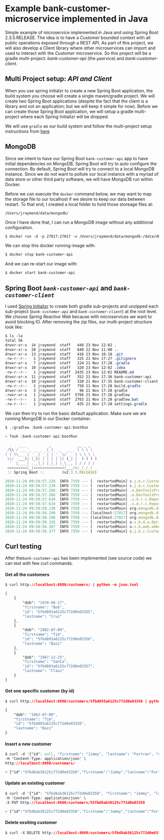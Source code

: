 # Example bank-customer-microservice implemented in Java

Simple example of microservice implemented in Java and using Spring Boot 2.3.5.RELEASE.  The idea is to have a 
_Customer_ bounded context with all public operations exposed through a REST API.  As part of this project, we will
also develop a Client library where other microservices can import and used to interact with the _Customer_
microservice.  So this project will be a gradle multi-project:  _bank-customer-api_ (the µservice) and _bank-customer-client_.

## Multi Project setup: _API and Client_

When you use spring initialzr to create a new Spring Boot application, the build system you choose will create
a single maven/gradle project.  We will create two Spring Boot applications (despite the fact that the client is a 
library and not an application; but we will keep it simple for now).  Before we can create those Spring Boot 
application, we will setup a gradle multi-project where each Spring Initializr will be dropped.
 
We will use `gradle` as our build system and follow the multi-project setup instructions 
from [here](https://github.com/itjraymond/gradle-multi-proj-setup)


## MongoDB 

Since we intent to have our Spring Boot `bank-customer-api` app to have initial dependencies on MongoDB, Spring Boot
will try to auto configure the connection.  By default, Spring Boot will try to connect to a local MongoDB instance.
Since we do not want to pollute our local instance with a myriad of data store or other third party software,
we will have MongoDB run within Docker.

Before we can execute the `docker` command below, we may want to map the storage file to our localhost if we 
desire to keep our data between restart.  To that end, I created a local folder to hold those storeage files at:

`/Users/jraymond/data/mongodb/`

Once I have done that, I can run a MongoDB image without any additional configuration.

```css
$ docker run -d -p 27017:27017 -v /Users/jraymond/data/mongodb:/data/db --name bank-customer-api mongo 
```

We can stop this docker running-image with:

```css
$ docker stop bank-customer-api
```

And we can re-start our image with:

```css
$ docker start bank-customer-api
```

## Spring Boot _`bank-customer-api`_ and _`bank-customer-client`_

I used [Spring Initializr](https://start.spring.io/) to create both gradle sub-projects and unzipped each sub-project
(_`bank-customer-api`_ and _`bank-customer-client`_) at the root level.  We choose _Spring Reactive Web_ because 
 with microservices we want to avoid blocking IO. After removing the zip files, our 
multi-project structure look like:

```css
$ ls -la
total 56
drwxr-xr-x  14 jraymond  staff   448 23 Nov 12:02 .
drwxr-xr-x  20 jraymond  staff   640 22 Nov 11:00 ..
drwxr-xr-x  13 jraymond  staff   416 23 Nov 10:18 .git
-rw-r--r--   1 jraymond  staff   325 21 Nov 17:27 .gitignore
drwxr-xr-x   7 jraymond  staff   224 21 Nov 17:28 .gradle
drwxr-xr-x  10 jraymond  staff   320 23 Nov 12:02 .idea
-rw-r--r--   1 jraymond  staff  2435 23 Nov 12:02 README.md
drwxr-xr-x  11 jraymond  staff   352 21 Nov 17:36 bank-customer-api        <--
drwxr-xr-x  10 jraymond  staff   320 21 Nov 17:35 bank-customer-client     <--
-rw-r--r--   1 jraymond  staff   750 21 Nov 17:28 build.gradle
drwxr-xr-x   3 jraymond  staff    96 21 Nov 17:28 gradle
-rwxr-xr-x   1 jraymond  staff  5766 21 Nov 17:28 gradlew
-rw-r--r--   1 jraymond  staff  2763 21 Nov 17:28 gradlew.bat
-rw-r--r--   1 jraymond  staff   435 21 Nov 17:28 settings.gradle

```

We can then try to run the basic default application.  Make sure we are running MongoDB in our Docker container.

```js
$ ./gradlew :bank-customer-api:bootRun

> Task :bank-customer-api:bootRun

  .   ____          _            __ _ _
 /\\ / ___'_ __ _ _(_)_ __  __ _ \ \ \ \
( ( )\___ | '_ | '_| | '_ \/ _` | \ \ \ \
 \\/  ___)| |_)| | | | | || (_| |  ) ) ) )
  '  |____| .__|_| |_|_| |_\__, | / / / /
 =========|_|==============|___/=/_/_/_/
 :: Spring Boot ::        (v2.3.5.RELEASE)

2020-11-24 09:58:57.228  INFO 7359 --- [  restartedMain] c.j.b.c.CustomerApiApplication           : Starting CustomerApiApplication on snappi.hitronhub.home with PID 7359 (/Users/jraymond/workspaces/java/java.bank-customer-microservice/bank-customer-api/build/classes/java/main started by jraymond in /Users/jraymond/workspaces/java/java.bank-customer-microservice/bank-customer-api)
2020-11-24 09:58:57.230  INFO 7359 --- [  restartedMain] c.j.b.c.CustomerApiApplication           : No active profile set, falling back to default profiles: default
2020-11-24 09:58:57.266  INFO 7359 --- [  restartedMain] .e.DevToolsPropertyDefaultsPostProcessor : Devtools property defaults active! Set 'spring.devtools.add-properties' to 'false' to disable
2020-11-24 09:58:57.266  INFO 7359 --- [  restartedMain] .e.DevToolsPropertyDefaultsPostProcessor : For additional web related logging consider setting the 'logging.level.web' property to 'DEBUG'
2020-11-24 09:58:57.618  INFO 7359 --- [  restartedMain] .s.d.r.c.RepositoryConfigurationDelegate : Bootstrapping Spring Data Reactive MongoDB repositories in DEFAULT mode.
2020-11-24 09:58:57.634  INFO 7359 --- [  restartedMain] .s.d.r.c.RepositoryConfigurationDelegate : Finished Spring Data repository scanning in 12ms. Found 0 Reactive MongoDB repository interfaces.
2020-11-24 09:58:58.130  INFO 7359 --- [  restartedMain] org.mongodb.driver.cluster               : Cluster created with settings {hosts=[localhost:27017], mode=SINGLE, requiredClusterType=UNKNOWN, serverSelectionTimeout='30000 ms'}
2020-11-24 09:58:58.290  INFO 7359 --- [localhost:27017] org.mongodb.driver.connection            : Opened connection [connectionId{localValue:1, serverValue:3}] to localhost:27017
2020-11-24 09:58:58.296  INFO 7359 --- [localhost:27017] org.mongodb.driver.cluster               : Monitor thread successfully connected to server with description ServerDescription{address=localhost:27017, type=STANDALONE, state=CONNECTED, ok=true, minWireVersion=0, maxWireVersion=9, maxDocumentSize=16777216, logicalSessionTimeoutMinutes=30, roundTripTimeNanos=5344686}
2020-11-24 09:58:58.326  INFO 7359 --- [  restartedMain] o.s.b.d.a.OptionalLiveReloadServer       : LiveReload server is running on port 35729
2020-11-24 09:58:58.367  INFO 7359 --- [  restartedMain] o.s.b.web.embedded.netty.NettyWebServer  : Netty started on port(s): 8080
2020-11-24 09:58:58.377  INFO 7359 --- [  restartedMain] c.j.b.c.CustomerApiApplication           : Started CustomerApiApplication in 1.67 seconds (JVM running for 2.051)
```

## Curl testing

After the`bank-customer-api` has been implemented (see source code) we can test
with few curl commands.

#### Get all the customers

```css
$ curl http://localhost:8080/customers/ | python -m json.tool

[
    {
        "dob": "1970-08-17",
        "firstname": "Bob",
        "id": "5fbd893a6125c772d0e03355",
        "lastname": "Cruz"
    },
    {
        "dob": "1962-07-09",
        "firstname": "Tim",
        "id": "5fbd893a6125c772d0e03356",
        "lastname": "Bazz"
    },
    {
        "dob": "1967-12-25",
        "firstname": "Santa",
        "id": "5fbd893a6125c772d0e03357",
        "lastname": "Claus"
    }
]
```

#### Get one specific customer (by id)

```css
$ curl http://localhost:8080/customers/5fbd893a6125c772d0e03356 | python -m json.tool

{
    "dob": "1962-07-09",
    "firstname": "Tim",
    "id": "5fbd893a6125c772d0e03356",
    "lastname": "Bazz"
}
```

#### Insert a new customer

```css
$ curl -d '{"id": null, "firstname": "Jimmy", "lastname": "Fortran", "dob": "1999-10-23"}' \
-H 'Content-Type: application/json' \
http://localhost:8080/customers/

> {"id":"5fbd8ab36125c772d0e03358","firstname":"Jimmy","lastname":"Fortran","dob":"1999-10-23"}
```

#### Update an existing customer

```css
$ curl -d '{"id": "5fbd8ab36125c772d0e03358", "firstname": "Jammy", "lastname": "Fortrain", "dob": "1999-10-23"}' \
-H 'Content-Type: application/json' \
-X PUT http://localhost:8080/customers/55fbd8ab36125c772d0e03358

> {"id":"5fbd8ab36125c772d0e03358","firstname":"Jammy","lastname":"Fortrain","dob":"1999-10-23"}
```

#### Delete exsiting customer

```css
$ curl -X DELETE http://localhost:8080/customers/5fbd8ab36125c772d0e03358
```